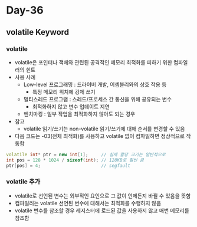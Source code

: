 # Day-36

## volatile Keyword

### volatile

- volatile은 포인터나 객체와 관련된 공격적인 메모리 최적화를 피하기 위한 컴파일러의 힌트
- 사용 사례
    - Low-level 프로그래밍 : 드라이버 개발, 어셈블리와의 상호 작용 등
        - 특정 메모리 위치에 강제 쓰기
    - 멀티스레드 프로그램 : 스레드/프로세스 간 통신을 위해 공유되는 변수
        - 최적화하지 않고 변수 업데이트 지연
    - 벤치마킹 : 일부 작업을 최적화하지 않아도 되는 경우
- 참고
    - volatile 읽기/쓰기는 non-volatile 읽기/쓰기에 대해 순서를 변경할 수 있음
- 다음 코드는 -03(전체 최적화)를 사용하고 volatile 없이 컴파일하면 정상적으로 작동함
    
```cpp
volatile int* ptr = new int[1];     // 실제 할당 크기는 일반적으로
int pos = 128 * 1024 / sizeof(int); // 128KB로 훨씬 큼
ptr[pos] = 4;                       // segfault
```
    

### volatile 추가

- volatile로 선언된 변수는 외부적인 요인으로 그 값이 언제든지 바뀔 수 있음을 뜻함
- 컴파일러는 volatile 선언된 변수에 대해서는 최적화를 수행하지 않음
- volatile 변수를 참조할 경우 레지스터에 로드된 값을 사용하지 않고 매번 메모리를 참조함
